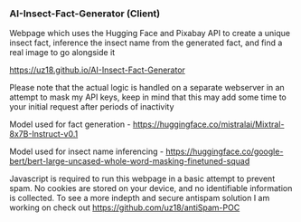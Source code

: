 ### AI-Insect-Fact-Generator (Client)
Webpage which uses the Hugging Face and Pixabay API to create a unique insect fact, inference the insect name from the generated fact, and find a real image to go alongside it

https://uz18.github.io/AI-Insect-Fact-Generator

Please note that the actual logic is handled on a separate webserver in an attempt to mask my API keys, keep in mind that this may add some time to your initial request after periods of inactivity

Model used for fact generation - https://huggingface.co/mistralai/Mixtral-8x7B-Instruct-v0.1

Model used for insect name inferencing - https://huggingface.co/google-bert/bert-large-uncased-whole-word-masking-finetuned-squad

Javascript is required to run this webpage in a basic attempt to prevent spam. No cookies are stored on your device, and no identifiable information is collected.
To see a more indepth and secure antispam solution I am working on check out https://github.com/uz18/antiSpam-POC
